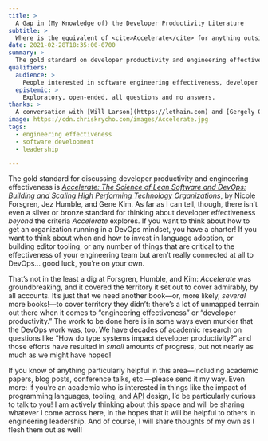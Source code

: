```yaml
---
title: >
  A Gap in (My Knowledge of) the Developer Productivity Literature
subtitle: >
  Where is the equivalent of <cite>Accelerate</cite> for anything outside of DevOps?
date: 2021-02-28T18:35:00-0700
summary: >
  The gold standard on developer productivity and engineering effectiveness is Accelerate—but it really only covers DevOps. We need books on all the *other* parts of engineering effectiveness and developer productivity, too!
qualifiers:
  audience: >
    People interested in software engineering effectiveness, developer productivity, and the like.
  epistemic: >
    Exploratory, open-ended, all questions and no answers.
thanks: >
  A conversation with [Will Larson](https://lethain.com) and [Gergely Orosz](http://PragmaticEngineer.com) on the [TechWriters Discord](https://techwriters.dev) catalyzed a bunch of thoughts I’ve had bouncing around in my head from conversations with my manager [Adam Hobson](https://adamhobson.com).
image: https://cdn.chriskrycho.com/images/Accelerate.jpg
tags:
  - engineering effectiveness
  - software development
  - leadership

---
```


The gold standard for discussing developer productivity and engineering effectiveness is [<cite>Accelerate: The Science of Lean Software and DevOps: Building and Scaling High Performing Technology Organizations</cite>](https://bookshop.org/books/accelerate-the-science-of-lean-software-and-devops-building-and-scaling-high-performing-technology-organizations-9781942788331/9781942788331), by Nicole Forsgren, Jez Humble, and Gene Kim. As far as I can tell, though, there isn’t even a silver or bronze standard for thinking about developer effectiveness *beyond* the criteria <cite>Accelerate</cite> explores. If you want to think about how to get an organization running in a DevOps mindset, you have a charter! If you want to think about when and how to invest in language adoption, or building editor tooling, or any number of things that are critical to the effectiveness of your engineering team but aren’t really connected at all to DevOps… good luck, you’re on your own.

That’s not in the least a dig at Forsgren, Humble, and Kim: <cite>Accelerate</cite> was groundbreaking, and it covered the territory it set out to cover admirably, by all accounts. It’s just that we need another book—or, more likely, *several* more books!—to cover territory they didn’t: there’s a lot of unmapped terrain out there when it comes to “engineering effectiveness” or “developer productivity.” The work to be done here is in some ways even murkier that the DevOps work was, too. We have decades of academic research on questions like “How do type systems impact developer productivity?” and those efforts have resulted in *small* amounts of progress, but not nearly as much as we might have hoped!

If you know of anything particularly helpful in this area—including academic papers, blog posts, conference talks, etc.—please send it my way. Even more: if you’re an academic who is interested in things like the impact of programming languages, tooling, and <abbr title="application programming interface">API</abbr> design, I’d be particularly curious to talk to you! I am actively thinking about this space and will be sharing whatever I come across here, in the hopes that it will be helpful to others in engineering leadership. And of course, I will share thoughts of my own as I flesh them out as well!

